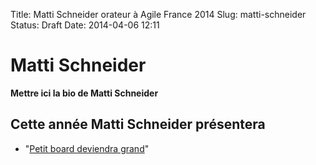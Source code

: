 Title: Matti Schneider orateur à Agile France 2014 
Slug: matti-schneider
Status: Draft
Date: 2014-04-06 12:11

# Matti Schneider

**Mettre ici la bio de Matti Schneider**
## Cette année Matti Schneider présentera

* "[Petit board deviendra grand](../sessions/petit-board-deviendra-grand.html)"


